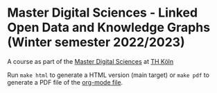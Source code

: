 # Master Digital Sciences - Linked Open Data and Knowledge Graphs (Winter semester 2022/2023)

A course as part of the [Master Digital
Sciences](https://digital-sciences.de) at
[TH Köln](https://www.th-koeln.de/)

Run `make html` to generate a HTML version (main target) or `make pdf`
to generate a PDF file of the [org-mode file](./index.org).
